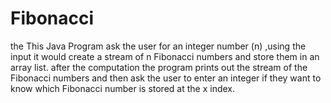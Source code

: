 # Fibonacci
the This Java Program ask the user for an integer number (n) ,using the input it would create a stream of n Fibonacci numbers and store them in an array list. after the computation the program prints out the stream of the Fibonacci numbers  and then ask the user to enter an integer if they want to know which Fibonacci number is stored at the x index. 
